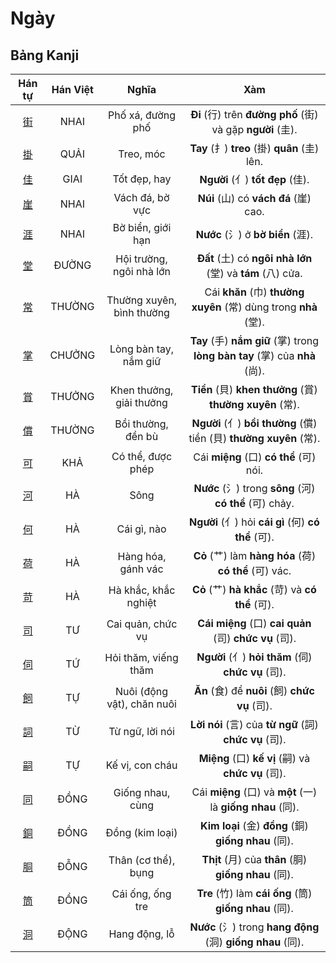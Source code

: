 <link href="styles.css" rel="stylesheet">

# Ngày

## Bảng Kanji

| Hán tự | Hán Việt | Nghĩa | Xàm |
| :---: | :---: | :---: | :---: |
| [<span class="stroke-order">街</span>](https://mazii.net/vi-VN/search/kanji/javi/%E8%A1%97) | NHAI | Phố xá, đường phố | **Đi** (行) trên **đường phố** (街) và gặp **người** (圭). |
| [<span class="stroke-order">掛</span>](https://mazii.net/vi-VN/search/kanji/javi/%E6%8E%9B) | QUẢI | Treo, móc | **Tay** (扌) **treo** (掛) **quân** (圭) lên. |
| [<span class="stroke-order">佳</span>](https://mazii.net/vi-VN/search/kanji/javi/%E4%BD%B3) | GIAI | Tốt đẹp, hay | **Người** (亻) **tốt đẹp** (佳). |
| [<span class="stroke-order">崖</span>](https://mazii.net/vi-VN/search/kanji/javi/%E5%B4%96) | NHAI | Vách đá, bờ vực | **Núi** (山) có **vách đá** (崖) cao. |
| [<span class="stroke-order">涯</span>](https://mazii.net/vi-VN/search/kanji/javi/%E6%B6%AF) | NHAI | Bờ biển, giới hạn | **Nước** (氵) ở **bờ biển** (涯). |
| [<span class="stroke-order">堂</span>](https://mazii.net/vi-VN/search/kanji/javi/%E5%A0%82) | ĐƯỜNG | Hội trường, ngôi nhà lớn | **Đất** (土) có **ngôi nhà lớn** (堂) và **tám** (八) cửa. |
| [<span class="stroke-order">常</span>](https://mazii.net/vi-VN/search/kanji/javi/%E5%B8%B8) | THƯỜNG | Thường xuyên, bình thường | Cái **khăn** (巾) **thường xuyên** (常) dùng trong **nhà** (堂). |
| [<span class="stroke-order">掌</span>](https://mazii.net/vi-VN/search/kanji/javi/%E6%8E%8C) | CHƯỞNG | Lòng bàn tay, nắm giữ | **Tay** (手) **nắm giữ** (掌) trong **lòng bàn tay** (掌) của **nhà** (尚). |
| [<span class="stroke-order">賞</span>](https://mazii.net/vi-VN/search/kanji/javi/%E8%B3%9E) | THƯỞNG | Khen thưởng, giải thưởng | **Tiền** (貝) **khen thưởng** (賞) **thường xuyên** (常). |
| [<span class="stroke-order">償</span>](https://mazii.net/vi-VN/search/kanji/javi/%E5%84%9F) | THƯỜNG | Bồi thường, đền bù | **Người** (亻) **bồi thường** (償) tiền (貝) **thường xuyên** (常). |
| [<span class="stroke-order">可</span>](https://mazii.net/vi-VN/search/kanji/javi/%E5%8F%AF) | KHẢ | Có thể, được phép | Cái **miệng** (口) **có thể** (可) nói. |
| [<span class="stroke-order">河</span>](https://mazii.net/vi-VN/search/kanji/javi/%E6%B2%B3) | HÀ | Sông | **Nước** (氵) trong **sông** (河) **có thể** (可) chảy. |
| [<span class="stroke-order">何</span>](https://mazii.net/vi-VN/search/kanji/javi/%E4%BD%95) | HÀ | Cái gì, nào | **Người** (亻) hỏi **cái gì** (何) **có thể** (可). |
| [<span class="stroke-order">荷</span>](https://mazii.net/vi-VN/search/kanji/javi/%E8%8D%B7) | HÀ | Hàng hóa, gánh vác | **Cỏ** (艹) làm **hàng hóa** (荷) **có thể** (可) vác. |
| [<span class="stroke-order">苛</span>](https://mazii.net/vi-VN/search/kanji/javi/%E8%8B%9B) | HÀ | Hà khắc, khắc nghiệt | **Cỏ** (艹) **hà khắc** (苛) và **có thể** (可). |
| [<span class="stroke-order">司</span>](https://mazii.net/vi-VN/search/kanji/javi/%E5%8F%B8) | TƯ | Cai quản, chức vụ | **Cái miệng** (口) **cai quản** (司) **chức vụ** (司). |
| [<span class="stroke-order">伺</span>](https://mazii.net/vi-VN/search/kanji/javi/%E4%BC%BA) | TỨ | Hỏi thăm, viếng thăm | **Người** (亻) **hỏi thăm** (伺) **chức vụ** (司). |
| [<span class="stroke-order">飼</span>](https://mazii.net/vi-VN/search/kanji/javi/%E9%A3%BC) | TỰ | Nuôi (động vật), chăn nuôi | **Ăn** (食) để **nuôi** (飼) **chức vụ** (司). |
| [<span class="stroke-order">詞</span>](https://mazii.net/vi-VN/search/kanji/javi/%E8%A9%9E) | TỪ | Từ ngữ, lời nói | **Lời nói** (言) của **từ ngữ** (詞) **chức vụ** (司). |
| [<span class="stroke-order">嗣</span>](https://mazii.net/vi-VN/search/kanji/javi/%E5%97%A3) | TỰ | Kế vị, con cháu | **Miệng** (口) **kế vị** (嗣) và **chức vụ** (司). |
| [<span class="stroke-order">同</span>](https://mazii.net/vi-VN/search/kanji/javi/%E5%90%8C) | ĐỒNG | Giống nhau, cùng | Cái **miệng** (口) và **một** (一) là **giống nhau** (同). |
| [<span class="stroke-order">銅</span>](https://mazii.net/vi-VN/search/kanji/javi/%E9%8A%85) | ĐỒNG | Đồng (kim loại) | **Kim loại** (金) **đồng** (銅) **giống nhau** (同). |
| [<span class="stroke-order">胴</span>](https://mazii.net/vi-VN/search/kanji/javi/%E8%83%B4) | ĐỖNG | Thân (cơ thể), bụng | **Thịt** (月) của **thân** (胴) **giống nhau** (同). |
| [<span class="stroke-order">筒</span>](https://mazii.net/vi-VN/search/kanji/javi/%E7%AD%92) | ĐỒNG | Cái ống, ống tre | **Tre** (竹) làm **cái ống** (筒) **giống nhau** (同). |
| [<span class="stroke-order">洞</span>](https://mazii.net/vi-VN/search/kanji/javi/%E6%B4%9E) | ĐỘNG | Hang động, lỗ | **Nước** (氵) trong **hang động** (洞) **giống nhau** (同). |

